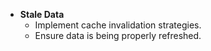 - **Stale Data**
    - Implement cache invalidation strategies.
    - Ensure data is being properly refreshed.
